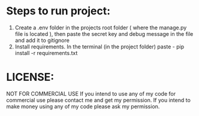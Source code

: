 # Steps to run project:
1. Create a .env folder in the projects root folder ( where the manage.py file is located ), then paste the secret key and debug message in the file and add it to gitignore
2. Install requirements. In the terminal (in the project folder) paste - pip install -r requirements.txt

# LICENSE:
NOT FOR COMMERCIAL USE If you intend to use any of my code for commercial use please contact me and get my permission. If you intend to make money using any of my code please ask my permission.
